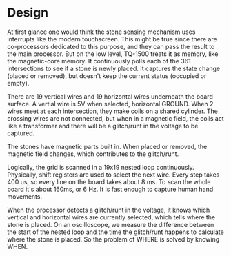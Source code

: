 # Design
At first glance one would think the stone sensing mechanism uses interrupts like the modern touchscreen. This might be true since there are co-processors dedicated to this purpose, and they can pass the result to the main processor. But on the low level, TQ-1500 treats it as memory, like the magnetic-core memory. It continuously polls each of the 361 intersections to see if a stone is newly placed. It captures the state change (placed or removed), but doesn't keep the current status (occupied or empty).

There are 19 vertical wires and 19 horizontal wires underneath the board surface. A vertial wire is 5V when selected, horizontal GROUND. When 2 wires meet at each intersection, they make coils on a shared cylinder. The crossing wires are not connected, but when in a magnetic field, the coils act like a transformer and there will be a glitch/runt in the voltage to be captured.

The stones have magnetic parts built in. When placed or removed, the magnetic field changes, which contributes to the glitch/runt.

Logically, the grid is scanned in a 19x19 nested loop continuously. Physically, shift registers are used to select the next wire. Every step takes 400 us, so every line on the board takes about 8 ms. To scan the whole board it's about 160ms, or 6 Hz. It is fast enough to capture human hand movements.

When the processor detects a glitch/runt in the voltage, it knows which vertical and horizontal wires are currently selected, which tells where the stone is placed. On an oscilloscope, we measure the difference between the start of the nested loop and the time the glitch/runt happens to calculate where the stone is placed. So the problem of WHERE is solved by knowing WHEN.
